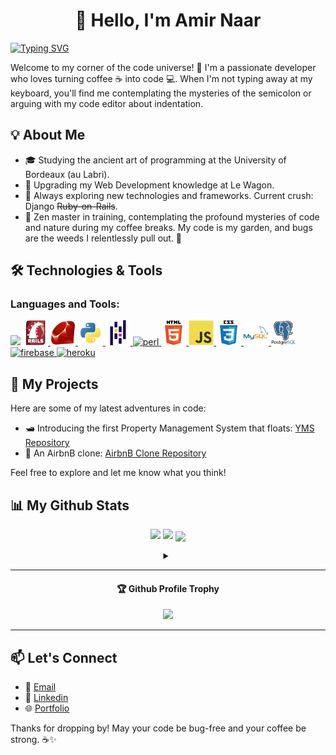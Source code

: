 <h1 align="center">👋 Hello, I'm Amir Naar </h1>

[![Typing SVG](https://readme-typing-svg.herokuapp.com?font=Fira+Code&pause=1000&color=000000&center=true&vCenter=true&random=false&width=1000&height=110&lines=Web+Developer;Coffee+Lover;Back+End+Developer;Genomic+Data+Analysis+)](https://git.io/typing-svg)

Welcome to my corner of the code universe! 🌌 I'm a passionate developer who loves turning coffee ☕ into code 💻. When I'm not typing away at my keyboard, you'll find me contemplating the mysteries of the semicolon or arguing with my code editor about indentation.

## 💡 About Me

- 🎓 Studying the ancient art of programming at the University of Bordeaux (au Labri).
- 🚂 Upgrading my Web Development knowledge at Le Wagon.
- 🚀 Always exploring new technologies and frameworks. Current crush: Django ~~Ruby-on-Rails~~.
- 🌿 Zen master in training, contemplating the profound mysteries of code and nature during my coffee breaks. My code is my garden, and bugs are the weeds I relentlessly pull out. 🍃

## 🛠️ Technologies & Tools

<h3 align="left">Languages and Tools:</h3>
<p align="left">
  <img src="https://devicon-website.vercel.app/api/django/plain.svg"></img>
  <a href="https://rubyonrails.org" target="_blank" rel="noreferrer"> <img src="https://raw.githubusercontent.com/devicons/devicon/master/icons/rails/rails-original-wordmark.svg" alt="rails" width="40" height="40"/> </a> 
  <a href="https://www.ruby-lang.org/en/" target="_blank" rel="noreferrer"> <img src="https://raw.githubusercontent.com/devicons/devicon/master/icons/ruby/ruby-original.svg" alt="ruby" width="40" height="40"/> </a>
  <a href="https://www.python.org" target="_blank" rel="noreferrer"> <img src="https://raw.githubusercontent.com/devicons/devicon/master/icons/python/python-original.svg" alt="python" width="40" height="40"/> </a>
  <a href="https://pandas.pydata.org/" target="_blank" rel="noreferrer"> <img src="https://raw.githubusercontent.com/devicons/devicon/2ae2a900d2f041da66e950e4d48052658d850630/icons/pandas/pandas-original.svg" alt="pandas" width="40" height="40"/> </a> 
  <a href="https://www.perl.org/" target="_blank" rel="noreferrer"> <img src="https://api.iconify.design/logos-perl.svg" alt="perl" width="40" height="40"/> </a> 
  <a href="https://www.w3.org/html/" target="_blank" rel="noreferrer"> <img src="https://raw.githubusercontent.com/devicons/devicon/master/icons/html5/html5-original-wordmark.svg" alt="html5" width="40" height="40"/> </a> 
  <a href="https://developer.mozilla.org/en-US/docs/Web/JavaScript" target="_blank" rel="noreferrer"> <img src="https://raw.githubusercontent.com/devicons/devicon/master/icons/javascript/javascript-original.svg" alt="javascript" width="40" height="40"/> </a> 
  <a href="https://www.w3schools.com/css/" target="_blank" rel="noreferrer"> <img src="https://raw.githubusercontent.com/devicons/devicon/master/icons/css3/css3-original-wordmark.svg" alt="css3" width="40" height="40"/> </a> 
  <a href="https://www.mysql.com/" target="_blank" rel="noreferrer"> <img src="https://raw.githubusercontent.com/devicons/devicon/master/icons/mysql/mysql-original-wordmark.svg" alt="mysql" width="40" height="40"/> </a> 
  <a href="https://www.postgresql.org" target="_blank" rel="noreferrer"> <img src="https://raw.githubusercontent.com/devicons/devicon/master/icons/postgresql/postgresql-original-wordmark.svg" alt="postgresql" width="40" height="40"/> </a> 
  <a href="https://firebase.google.com/" target="_blank" rel="noreferrer"> <img src="https://www.vectorlogo.zone/logos/firebase/firebase-icon.svg" alt="firebase" width="40" height="40"/> </a> 
  <a href="https://heroku.com" target="_blank" rel="noreferrer"> <img src="https://www.vectorlogo.zone/logos/heroku/heroku-icon.svg" alt="heroku" width="40" height="40"/> </a> 
  </p>

## 🚀 My Projects

Here are some of my latest adventures in code:

- 🛥 Introducing the first Property Management System that floats: [YMS Repository](https://github.com/amirn003/yms)
- 🏡 An AirbnB clone: [AirbnB Clone Repository](https://github.com/amirn003/airbnb-yms)
<!-- - 🌈 [Project 3]: [Short description and link] -->

Feel free to explore and let me know what you think!

## 📊 My Github Stats
<p align="center">
  <img width="48%" src="https://github-readme-stats.vercel.app/api?username=amirn003&show_icons=true&theme=tokyonight" />
  <img width="48%" src="https://github-readme-streak-stats.herokuapp.com/?user=amirn003&theme=tokyonight" />
  <img src="https://github-readme-stats.vercel.app/api/top-langs/?username=amirn003&theme=tokyonight" align="center" />
</p>

<details> <summary align="center"> </samp></summary><b>Note:</b> Most Used languages is only a metric of the languages my public code consists of and doesn't reflect experience or skill level.</details>

---

<div align="center">
  <h4>🏆 Github Profile Trophy</h4>
  <a href="https://github.com/ryo-ma/github-profile-trophy">
    <img src="https://github-profile-trophy.vercel.app/?username=amirn003&column=7"/>
  </a>
</div>

---


## 📫 Let's Connect

<!-- - 🐦 Twitter: [@YourTwitterHandle](https://twitter.com/YourTwitterHandle) -->
- 📧 [Email](amir.naar@gmail.com)
- 💼 [Linkedin](https://www.linkedin.com/in/amir-naar/)
- 🌐 [Portfolio](https://troopl.com/amirnaar)

<!-- ## 🤖 Fun Fact -->

<!-- I've mastered the art of debugging by explaining my code issues to my rubber duck, Ducky McDebug. It turns out, rubber ducks are excellent listeners, and explaining the problem often leads to "Aha!" moments. Quack-tastic debugging strategy! 🦆🚀 -->

Thanks for dropping by! May your code be bug-free and your coffee be strong. ☕✨
